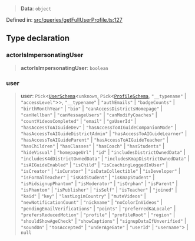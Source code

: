 > **Data**: `object`

Defined in: [src/queries/getFullUserProfile.ts:127](https://github.com/bhavjitChauhan/khan-api/blob/67d30ab4498111952301bcaddbef9a132bf75105/src/queries/getFullUserProfile.ts#L127)

## Type declaration

### actorIsImpersonatingUser

> **actorIsImpersonatingUser**: `boolean`

### user

> **user**: `Pick`\<[`UserSchema`](api/interfaces%5CUserSchema.md)\<`unknown`, `Pick`\<[`ProfileSchema`](api/interfaces%5CProfileSchema.md), `"__typename"` \| `"accessLevel"`\>\>, `"__typename"` \| `"authEmails"` \| `"badgeCounts"` \| `"birthMonthYear"` \| `"bio"` \| `"canAccessDistrictsHomepage"` \| `"canHellban"` \| `"canMessageUsers"` \| `"canModifyCoaches"` \| `"countVideosCompleted"` \| `"email"` \| `"gaUserId"` \| `"hasAccessToAIGuideDev"` \| `"hasAccessToAIGuideCompanionMode"` \| `"hasAccessToAIGuideDistrictAdmin"` \| `"hasAccessToAIGuideLearner"` \| `"hasAccessToAIGuideParent"` \| `"hasAccessToAIGuideTeacher"` \| `"hasChildren"` \| `"hasClasses"` \| `"hasCoach"` \| `"hasStudents"` \| `"hideVisual"` \| `"homepageUrl"` \| `"id"` \| `"includesDistrictOwnedData"` \| `"includesK4dDistrictOwnedData"` \| `"includesKmapDistrictOwnedData"` \| `"isAIGuideEnabled"` \| `"isChild"` \| `"isCoachingLoggedInUser"` \| `"isCreator"` \| `"isCurator"` \| `"isDataCollectible"` \| `"isDeveloper"` \| `"isFormalTeacher"` \| `"isK4dStudent"` \| `"isKmapStudent"` \| `"isMidsignupPhantom"` \| `"isModerator"` \| `"isOrphan"` \| `"isParent"` \| `"isPhantom"` \| `"isPublisher"` \| `"isSelf"` \| `"isTeacher"` \| `"joined"` \| `"kaid"` \| `"key"` \| `"lastLoginCountry"` \| `"muteVideos"` \| `"newNotificationCount"` \| `"nickname"` \| `"noColorInVideos"` \| `"pendingEmailVerifications"` \| `"points"` \| `"preferredKaLocale"` \| `"prefersReducedMotion"` \| `"profile"` \| `"profileRoot"` \| `"region"` \| `"shouldShowAgeCheck"` \| `"showCaptions"` \| `"signupDataIfUnverified"` \| `"soundOn"` \| `"tosAccepted"` \| `"underAgeGate"` \| `"userId"` \| `"username"`\> \| `null`
